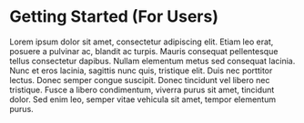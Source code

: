 # Getting Started (For Users)

Lorem ipsum dolor sit amet, consectetur adipiscing elit. Etiam leo erat, posuere a pulvinar ac, blandit ac turpis.
Mauris consequat pellentesque tellus consectetur dapibus. Nullam elementum metus sed consequat lacinia. Nunc et eros
lacinia, sagittis nunc quis, tristique elit. Duis nec porttitor lectus. Donec semper congue suscipit. Donec tincidunt
vel libero nec tristique. Fusce a libero condimentum, viverra purus sit amet, tincidunt dolor. Sed enim leo, semper
vitae vehicula sit amet, tempor elementum purus.
